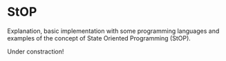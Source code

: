 # StOP
Explanation, basic implementation with some programming languages and examples of the concept of State Oriented Programming (StOP).

Under constraction!
